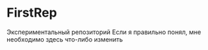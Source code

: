 # FirstRep
Экспериментальный репозиторий 
Если я правильно понял, мне необходимо здесь что-либо изменить
